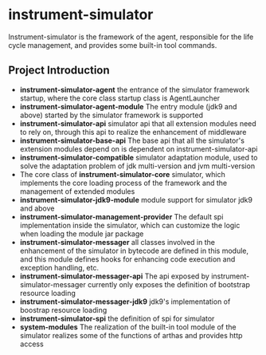 # instrument-simulator

Instrument-simulator is the framework of the agent, responsible for the life cycle management, and provides some built-in tool commands.

## Project Introduction
- **instrument-simulator-agent** the entrance of the simulator framework startup, where the core class startup class is AgentLauncher
- **instrument-simulator-agent-module** The entry module (jdk9 and above) started by the simulator framework is supported
- **instrument-simulator-api** simulator api that all extension modules need to rely on, through this api to realize the enhancement of middleware
- **instrument-simulator-base-api** The base api that all the simulator's extension modules depend on is dependent on instrument-simulator-api
- **instrument-simulator-compatible** simulator adaptation module, used to solve the adaptation problem of jdk multi-version and jvm multi-version
- The core class of **instrument-simulator-core** simulator, which implements the core loading process of the framework and the management of extended modules
- **instrument-simulator-jdk9-module** module support for simulator jdk9 and above
- **instrument-simulator-management-provider** The default spi implementation inside the simulator, which can customize the logic when loading the module jar package
- **instrument-simulator-messager** all classes involved in the enhancement of the simulator in bytecode are defined in this module, and this module defines hooks for enhancing code execution and exception handling, etc.
- **instrument-simulator-messager-api** The api exposed by instrument-simulator-messager currently only exposes the definition of bootstrap resource loading
- **instrument-simulator-messager-jdk9** jdk9's implementation of boostrap resource loading
- **instrument-simulator-spi** the definition of spi for simulator
- **system-modules** The realization of the built-in tool module of the simulator realizes some of the functions of arthas and provides http access
